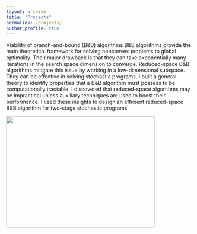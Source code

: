 ```yaml
---
layout: archive
title: "Projects"
permalink: /projects/
author_profile: true
---
```

<html>
  
<body>
  <div>
    <div>
    <p>Viability of branch-and-bound (B&B) algorithms
        B&B algorithms provide the main theoretical framework for solving nonconvex problems to global optimality. Their major drawback is that they can take exponentially many iterations in the search space dimension to converge. Reduced-space B&B algorithms mitigate this issue by working in a low-dimensional subspace. They can be effective in solving stochastic programs. I built a general theory to identify properties that a B&B algorithm must possess to be computationally tractable. I discovered that reduced-space algorithms may be impractical unless auxiliary techniques are used to boost their performance. I used these insights to design an efficient reduced-space B&B algorithm for two-stage stochastic programs.</p>
    </div>  
     <div>
       <img src = "https://rohitkannan.github.io/images/fig1.png" width = "400" height= "300">
    </div>  
  </div>
  
    
  

</body>
</html>
